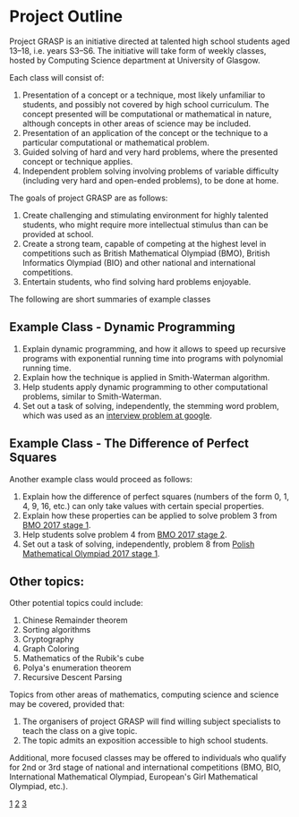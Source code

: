 # Project Outline

Project GRASP is an initiative directed at talented high school students aged 13–18, i.e. years S3–S6. The initiative will take form of weekly classes, hosted by Computing Science department at University of Glasgow.

Each class will consist of:
1. Presentation of a concept or a technique, most likely unfamiliar to students, and possibly not covered by high school curriculum. The concept presented will be computational or mathematical in nature, although concepts in other areas of science may be included.
2. Presentation of an application of the concept or the technique to a particular computational or mathematical problem.
3. Guided solving of hard and very hard problems, where the presented concept or technique applies.
4. Independent problem solving involving problems of variable difficulty (including very hard and open-ended  problems), to be done at home.

The goals of project GRASP are as follows:
1. Create challenging and stimulating environment for highly talented students, who might require more intellectual stimulus than can be provided at school.
2. Create a strong team, capable of competing at the highest level in competitions such as British Mathematical Olympiad (BMO), British Informatics Olympiad (BIO) and other national and international competitions.
3. Entertain students, who find solving hard problems enjoyable.

The following are short summaries of example classes

## Example Class - Dynamic Programming

1. Explain dynamic programming, and how it allows to speed up recursive programs with exponential running time into programs with polynomial running time.
2. Explain how the technique is applied in Smith-Waterman algorithm.
3. Help students apply dynamic programming to other computational problems, similar to Smith-Waterman.
4. Set out a task of solving, independently, the stemming word problem, which was used as an [interview problem at google](1).

## Example Class - The Difference of Perfect Squares

Another example class would proceed as follows:
1. Explain how the difference of perfect squares (numbers of the form 0, 1, 4, 9, 16, etc.) can only take values with certain special properties.
2. Explain how these properties can be applied to solve problem 3 from [BMO 2017 stage 1](2).
3. Help students solve problem 4 from [BMO 2017 stage 2](2).
4. Set out a task of solving, independently, problem 8 from [Polish Mathematical Olympiad 2017 stage 1](3).

## Other topics:

Other potential topics could include:

1. Chinese Remainder theorem
2. Sorting algorithms
3. Cryptography
4. Graph Coloring
5. Mathematics of the Rubik's cube
6. Polya's enumeration theorem
7. Recursive Descent Parsing

Topics from other areas of mathematics, computing science and science may be covered, provided that:
1. The organisers of project GRASP will find willing subject specialists to teach the class on a give topic.
2. The topic admits an exposition accessible to high school students.

Additional, more focused classes may be offered to individuals who qualify for 2nd or 3rd stage of national and international competitions (BMO, BIO, International Mathematical Olympiad, European's Girl Mathematical Olympiad, etc.).

[1](http://thenoisychannel.com/2011/08/08/retiring-a-great-interview-problem)
[2](https://bmos.ukmt.org.uk/home/bmo1-2017.pdf)
[3](https://www.om.edu.pl/sites/default/files/zadania/om/68-1.pdf)

